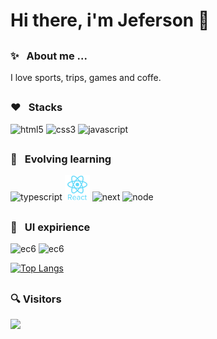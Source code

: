# Hi there, i'm Jeferson 👋

##
### ✨⠀About me ... 

I love sports, trips, games and coffe.
##
### ♥️⠀Stacks
  <img src="https://cdn.pixabay.com/photo/2017/08/05/11/16/logo-2582748_960_720.png" alt="html5" width="40" height="40" max-width="100%"> <img      src="https://cdn.pixabay.com/photo/2017/08/05/11/16/logo-2582747_1280.png" alt="css3" width="40" height="40" max-width="100%"> <img  src="https://upload.wikimedia.org/wikipedia/commons/thumb/9/99/Unofficial_JavaScript_logo_2.svg/1200px-Unofficial_JavaScript_logo_2.svg.png" alt="javascript" width="40"    height="40" max-width="100%">
##
### 🧠⠀Evolving learning
  <img src="https://appmasters.io/static/typescript-logo-26cc95f255ccb936d154b43614f61602.png" alt="typescript" width="40" height="40" max-width="100%"> <img     src="https://raw.githubusercontent.com/devicons/devicon/master/icons/react/react-original-wordmark.svg" alt="react" width="40" height="40" max-width="100%"> <img   src="https://decodenatura.com/static/fb8aa1bb70c9925ce1ae22dc2711b343/nextjs-logo.png" alt="next" width="40" height="40" max-width="100%"> <img   src="https://encrypted-tbn0.gstatic.com/images?q=tbn:ANd9GcS3uoxh_i09Kql4OVB5AjetPvijl-mxrxkTYpojSZnE1ktqBQPKiG67syvAYntqQO-_QhM&usqp=CAU" alt="node" width="40" height="40" max-width="100%">
##
### 📐⠀UI expirience</br>
  <img  src="https://camo.githubusercontent.com/ed93c2b000a76ceaad1503e7eb9356591b885227e82a36a005b9d3498b303ba5/68747470733a2f2f7777772e766563746f726c6f676f2e7a6f6e652f6c6f676f732f6669676d612f6669676d612d69636f6e2e737667" alt="ec6" width="40" height="40" max-width="100%"> <img  src="https://logosmarcas.net/wp-content/uploads/2020/11/Adobe-Photoshop-Logo.png" alt="ec6" width="70" height="40" max-width="100%">

[![Top Langs](https://github-readme-stats.vercel.app/api/top-langs/?username=jveiiga&layout=compact)](https://github.com/jveiiga/github-readme-stats)
##
### 🔍  Visitors</br>
![](https://komarev.com/ghpvc/?username=jveiiga&color=yellow&style=for-the-badge)








